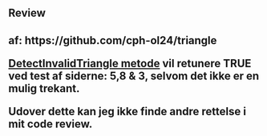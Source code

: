 <h2>Review<h2>
af: https://github.com/cph-ol24/triangle

<a href="https://github.com/cph-ol24/triangle/blob/master/src/TriangleDeterminer.cs#L37">DetectInvalidTriangle metode</a>
vil retunere TRUE ved test af siderne: 5,8 & 3, selvom det ikke er en mulig trekant.

Udover dette kan jeg ikke finde andre rettelse i mit code review.
